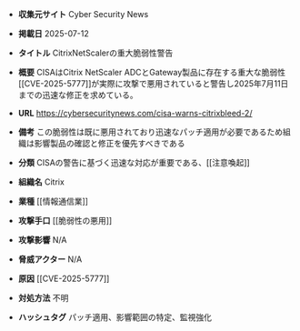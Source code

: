 - **収集元サイト**
Cyber Security News

- **掲載日**
2025-07-12

- **タイトル**
CitrixNetScalerの重大脆弱性警告

- **概要**
CISAはCitrix NetScaler ADCとGateway製品に存在する重大な脆弱性[[CVE-2025-5777]]が実際に攻撃で悪用されていると警告し2025年7月11日までの迅速な修正を求めている。

- **URL**
https://cybersecuritynews.com/cisa-warns-citrixbleed-2/

- **備考**
この脆弱性は既に悪用されており迅速なパッチ適用が必要であるため組織は影響製品の確認と修正を優先すべきである

- **分類**
CISAの警告に基づく迅速な対応が重要である、[[注意喚起]]

- **組織名**
Citrix

- **業種**
[[情報通信業]]

- **攻撃手口**
[[脆弱性の悪用]]

- **攻撃影響**
N/A

- **脅威アクター**
N/A

- **原因**
[[CVE-2025-5777]]

- **対処方法**
不明

- **ハッシュタグ**
パッチ適用、影響範囲の特定、監視強化
